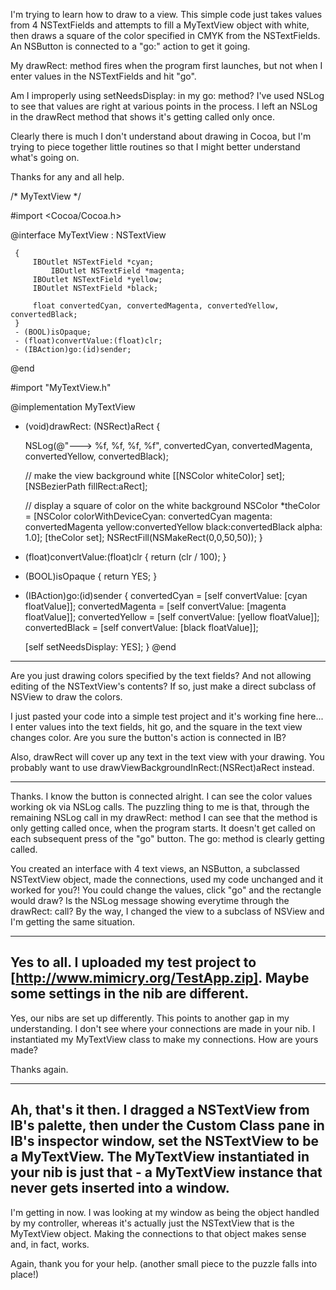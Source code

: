 I'm trying to learn how to draw to a view.  This simple code just takes values from 4 NSTextFields and attempts to fill a MyTextView object with white, then draws a square of the color specified in CMYK from the NSTextFields.  An NSButton is connected to a "go:" action to get it going.

My drawRect: method fires when the program first launches, but not when I enter values in the NSTextFields and hit "go".

Am I improperly using setNeedsDisplay: in my go: method?  I've used NSLog to see that values are right at various points in the process.  I left an NSLog in the drawRect method that shows it's getting called only once.

Clearly there is much I don't understand about drawing in Cocoa, but I'm trying to piece together little routines so that I might better understand what's going on.

Thanks for any and all help.

    
/* MyTextView */

#import <Cocoa/Cocoa.h>

@interface MyTextView : NSTextView

     {
	     IBOutlet NSTextField *cyan;
      	     IBOutlet NSTextField *magenta;
	     IBOutlet NSTextField *yellow;
	     IBOutlet NSTextField *black;
	
	     float convertedCyan, convertedMagenta, convertedYellow, convertedBlack;
     }
     - (BOOL)isOpaque;
     - (float)convertValue:(float)clr;
     - (IBAction)go:(id)sender;

@end

#import "MyTextView.h"

@implementation MyTextView


- (void)drawRect: (NSRect)aRect
{
		
	NSLog(@"---> %f, %f, %f, %f", convertedCyan, convertedMagenta, convertedYellow, convertedBlack);
	
	// make the view background white
	[[NSColor whiteColor] set];
	[NSBezierPath fillRect:aRect];
	
	// display a square of color on the white background
	NSColor *theColor = [NSColor colorWithDeviceCyan: convertedCyan magenta: convertedMagenta yellow:convertedYellow black:convertedBlack alpha: 1.0];
	[theColor set];
	NSRectFill(NSMakeRect(0,0,50,50));
}

- (float)convertValue:(float)clr
{
	return (clr / 100);
}

- (BOOL)isOpaque
{
	return YES;
}

- (IBAction)go:(id)sender
{
	convertedCyan = [self convertValue: [cyan floatValue]];
	convertedMagenta = [self convertValue: [magenta floatValue]];
	convertedYellow = [self convertValue: [yellow floatValue]];
	convertedBlack = [self convertValue: [black floatValue]];

	[self setNeedsDisplay: YES];
}
@end

----

Are you just drawing colors specified by the text fields? And not allowing editing of the NSTextView's contents? If so, just make a direct subclass of NSView to draw the colors.

I just pasted your code into a simple test project and it's working fine here... I enter values into the text fields, hit go, and the square in the text view changes color. Are you sure the button's action is connected in IB?

Also, drawRect will cover up any text in the text view with your drawing. You probably want to use     drawViewBackgroundInRect:(NSRect)aRect instead.

----
Thanks.
I know the button is connected alright.  I can see the  color values working ok via NSLog calls. 
The puzzling thing to me is that, through the remaining NSLog call in my drawRect: method I can see that the method is only getting called once, when the program starts.  It doesn't get called on each subsequent press of the "go" button.  The go: method is clearly getting called.

You created an interface with 4 text views, an NSButton, a subclassed NSTextView object, made the connections, used my code unchanged and it worked for you?!  You could change the values, click "go" and the rectangle would draw?  Is the NSLog message showing everytime through the drawRect: call?  By the way, I changed the view to a subclass of NSView and I'm getting the same situation.

----

Yes to all. I uploaded my test project to [http://www.mimicry.org/TestApp.zip]. Maybe some settings in the nib are different.
----
Yes, our nibs are set up differently.  This points to another gap in my understanding.  I don't see where your connections are made in your nib.  I instantiated my MyTextView class to make my connections.  How are yours made?

Thanks again.

----

Ah, that's it then. I dragged a NSTextView from IB's palette, then under the Custom Class pane in IB's inspector window, set the NSTextView to be a MyTextView. The MyTextView instantiated in your nib is just that - a MyTextView instance that never gets inserted into a window.
----
I'm getting in now.  I was looking at my window as being the object handled by my controller, whereas it's actually just the NSTextView that is the MyTextView object.  Making the connections to that object makes sense and, in fact, works.

Again, thank you for your help.
(another small piece to the puzzle falls into place!)
